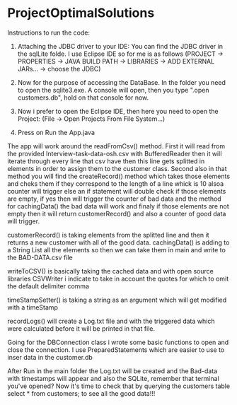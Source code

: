 # ProjectOptimalSolutions
 
Instructions to run the code:

1. Attaching the JDBC driver to your IDE: You can find the JDBC driver in the sqlLite folde.
I use Eclipse IDE so for me is as follows (PROJECT -> PROPERTIES -> JAVA BUILD PATH -> LIBRARIES -> ADD EXTERNAL JARs... -> choose the JDBC)

2. Now for the purpose of accessing the DataBase.
In the folder you need to open the sqlite3.exe.
A console will open, then you type ".open customers.db", hold on that console for now.

3. Now i prefer to open the Eclipse IDE, then here you need to open the Project: (File -> Open Projects From File System...)

4. Press on Run the App.java

The app will work around the readFromCsv() method.
First it will read from the provided Interview-task-data-osh.csv with BufferedReader then it will iterate through every line that csv have then this line gets splitted in elements
in order to assign them to the customer class.
Second also in that method you will find the createRecord() method which takes those elements and cheks them if they correspond to the length of a line whick is 10 alsoa counter will trigger else an if statement will double check if those elements are empty, if yes then will trigger the counter of bad data and the method for cachingData() the bad data
will work and finaly if those elements are not empty then it will return customerRecord() and also a counter of good data will trigger.

customerRecord() is taking elements from the splitted line and then it returns a new customer with all of the good data.
cachingData() is adding to a String List all the elements so then we can take them in main and write to the BAD-DATA.csv file

writeToCSV() is basically taking the cached data and with open source libraries CSVWriter i indicate to take in account the quotes for which to omit the default delimiter comma

timeStampSetter() is taking a string as an argument which will get modified with a timeStamp

recordLogs() will create a Log.txt file and with the triggered data which were calculated before it will be printed in that file.

Going for the DBConnection class i wrote some basic functions to open and close the connection.
I use PreparedStatements which are easier to use to inser data in the customer.db

After Run in the main folder the Log.txt will be created and the Bad-data with timestamps will appear and also the SQLite, remember that terminal you've opened?
Now it's time to check that by querying the customers table
select * from customers; to see all the good data!!!
